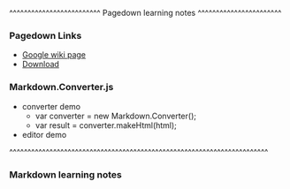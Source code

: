^^^^^^^^^^^^^^^^^^^^^^^^^ Pagedown learning notes ^^^^^^^^^^^^^^^^^^^^^^^

### Pagedown Links
- [Google wiki page](https://code.google.com/archive/p/pagedown/wikis/PageDown.wiki)
- [Download](http://www.bootcdn.cn/pagedown/)

### Markdown.Converter.js
- converter demo  
	- var converter = new Markdown.Converter();
	- var result = converter.makeHtml(html);
- editor demo

^^^^^^^^^^^^^^^^^^^^^^^^^^^^^^^^^^^^^^^^^^^^^^^^^^^^^^^^^^^^^^^^^^^^^^^

### Markdown learning notes